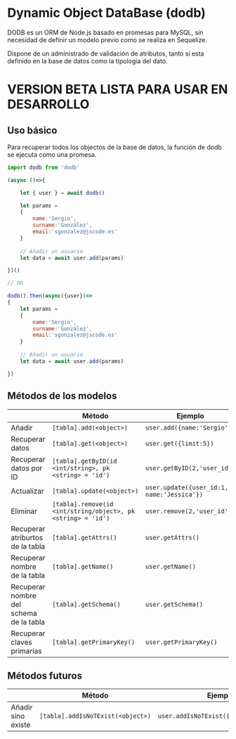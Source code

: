 # Dynamic Object DataBase (dodb)
DODB es un ORM de Node.js basado en promesas para MySQL, sin necesidad de definir un modelo previo como se realiza en Sequelize.

Dispone de un administrado de validación de atributos, tanto si esta definido en la base de datos como la tipologia del dato.

# VERSION BETA LISTA PARA USAR EN DESARROLLO

## Uso básico
Para recuperar todos los objectos de la base de datos, la función de dodb se ejecuta como una promesa.

```Javascript
import dodb from 'dodb'

(async ()=>{

    let { user } = await dodb()

    let params =
    {
        name:'Sergio',
        surname:'González',
        email:'sgonzalez@jscode.es'
    }
    
    // Añadir un usuario
    let data = await user.add(params)

})()

// OR

dodb().then(async({user})=>
{   
    let params =
    {
        name:'Sergio',
        surname:'González',
        email:'sgonzalez@jscode.es'
    }
    
    // Añadir un usuario
    let data = await user.add(params)

})
```

## Métodos de los modelos
|                |Método                          |Ejemplo                         |
|----------------|-------------------------------|-----------------------------|
|Añadir|`[tabla].add(<object>)`            |`user.add({name:'Sergio'})`           |
|Recuperar datos          |`[tabla].get(<object>)`        |`user.get({limit:5})`          |
|Recuperar datos por ID          | `[tabla].getByID(id <int/string>, pk <string> = 'id')`| `user.getByID(2,'user_id')`|
|Actualizar          | `[tabla].update(<object>)`| `user.update({user_id:1, name:'Jessica'})`|
|Eliminar          | `[tabla].remove(id <int/string/object>, pk <string> = 'id')`| `user.remove(2,'user_id')`|
|Recuperar atriburtos de la tabla          | `[tabla].getAttrs()`| `user.getAttrs()`|
|Recuperar nombre de la tabla          | `[tabla].getName()`| `user.getName()`|
|Recuperar nombre del schema de la tabla          | `[tabla].getSchema()`| `user.getSchema()`|
|Recuperar claves primarias | `[tabla].getPrimaryKey()`| `user.getPrimaryKey()`|

## Métodos futuros
|                |Método                          |Ejemplo                         |
|----------------|-------------------------------|-----------------------------|
|Añadir sino existe|`[tabla].addIsNoTExist(<object>)`            |`user.addIsNoTExist({name:'Sergio'})`           |